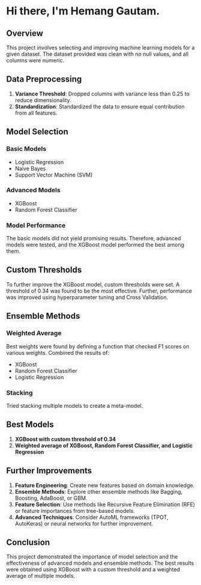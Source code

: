 # Hi there, I'm Hemang Gautam.

## Overview

This project involves selecting and improving machine learning models for a given dataset. The dataset provided was clean with no null values, and all columns were numeric.

## Data Preprocessing

1. **Variance Threshold**: Dropped columns with variance less than 0.25 to reduce dimensionality.
2. **Standardization**: Standardized the data to ensure equal contribution from all features.

## Model Selection

### Basic Models
- Logistic Regression
- Naive Bayes
- Support Vector Machine (SVM)

### Advanced Models
- XGBoost
- Random Forest Classifier

### Model Performance
The basic models did not yield promising results. Therefore, advanced models were tested, and the XGBoost model performed the best among them.

## Custom Thresholds

To further improve the XGBoost model, custom thresholds were set. A threshold of 0.34 was found to be the most effective. Further, performance was improved using hyperparameter tuning and Cross Validation.

## Ensemble Methods

### Weighted Average
Best weights were found by defining a function that checked F1 scores on various weights.
Combined the results of:
- XGBoost
- Random Forest Classifier
- Logistic Regression
  
### Stacking
Tried stacking multiple models to create a meta-model.

## Best Models

1. **XGBoost with custom threshold of 0.34**
2. **Weighted average of XGBoost, Random Forest Classifier, and Logistic Regression**

## Further Improvements

1. **Feature Engineering**: Create new features based on domain knowledge.
4. **Ensemble Methods**: Explore other ensemble methods like Bagging, Boosting, AdaBoost, or GBM.
5. **Feature Selection**: Use methods like Recursive Feature Elimination (RFE) or feature importances from tree-based models.
6. **Advanced Techniques**: Consider AutoML frameworks (TPOT, AutoKeras) or neural networks for further improvement.

## Conclusion

This project demonstrated the importance of model selection and the effectiveness of advanced models and ensemble methods. The best results were obtained using XGBoost with a custom threshold and a weighted average of multiple models.
